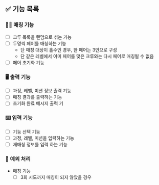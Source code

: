 ## ✅ 기능 목록

### 👬🏻 매칭 기능
- [ ] 크루 목록을 랜덤으로 섞는 기능
- [ ] 두명씩 페어를 매칭하는 기능
  - 단 매칭 대상이 홀수인 경우, 한 페어는 3인으로 구성
  - 단 같은 레벨에서 이미 페어를 맺은 크루와는 다시 페어로 매칭될 수 없음
- [ ] 페어 초기화 기능

### 🖥 출력 기능
- [ ] 과정, 레벨, 미션 정보 출력 기능
- [ ] 매칭 결과를 출력하는 기능
- [ ] 초기화 완료 메시지 출력 기

### ⌨️ 입력 기능
- [ ] 기능 선택 기능
- [ ] 과정, 레벨, 미션을 입력하는 기능
- [ ] 재매칭 정보를 입력 하는 기능

### 🚫 예외 처리
- 매칭 기능
  - [ ] 3회 시도까지 매칭이 되지 않았을 경우
